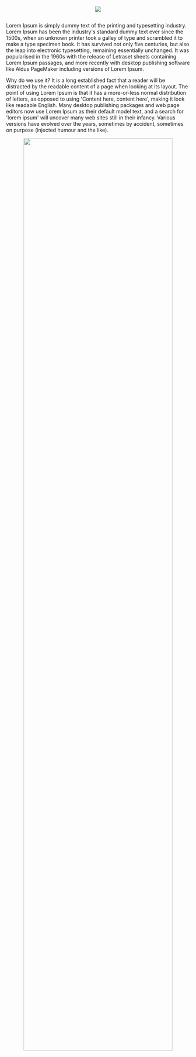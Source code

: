 # <p align="center"><img src="https://user-images.githubusercontent.com/52860350/113838721-54937700-978f-11eb-94e6-22e616529482.png"/></p>

Lorem Ipsum is simply dummy text of the printing and typesetting industry. Lorem Ipsum has been the industry's standard dummy text ever since the 1500s, when an unknown printer took a galley of type and scrambled it to make a type specimen book. It has survived not only five centuries, but also the leap into electronic typesetting, remaining essentially unchanged. It was popularised in the 1960s with the release of Letraset sheets containing Lorem Ipsum passages, and more recently with desktop publishing software like Aldus PageMaker including versions of Lorem Ipsum.

Why do we use it?
It is a long established fact that a reader will be distracted by the readable content of a page when looking at its layout. The point of using Lorem Ipsum is that it has a more-or-less normal distribution of letters, as opposed to using 'Content here, content here', making it look like readable English. Many desktop publishing packages and web page editors now use Lorem Ipsum as their default model text, and a search for 'lorem ipsum' will uncover many web sites still in their infancy. Various versions have evolved over the years, sometimes by accident, sometimes on purpose (injected humour and the like).




<div style="text-align:center">
  <a href="https://user-images.githubusercontent.com/52860350/113829464-d2528500-9785-11eb-93ff-1320a09ce037.mp4">
    
<p align="center">
  <img width="90%" height="80%" src="https://user-images.githubusercontent.com/52860350/113831771-41c97400-9788-11eb-9fd4-ae19f82f2572.png" />
</p>

  </a>
</div>
